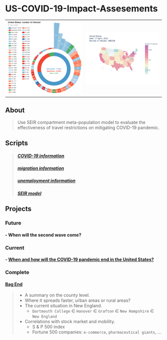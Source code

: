 # US-COVID-19-Impact-Assesements

<table align = "center">
  <tr>
    <th><img width="400" src="./figures/US_rose.png" ></th>
    <th><img width="400" src="./figures/US_map.png" ></th>
  </tr>
</table>



## About

> Use SEIR compartment meta-population model to evaluate the effectiveness of travel restrictions on mitigating COVID-19 pandemic.

## Scripts

> ##### [COVID-19 information](./scripts/utils_disease_US.ipynb)
> ##### [migration information](./scripts/utils_migration_US.ipynb)
> ##### [unemployment information](./scripts/utils_dol.ipynb)
> ##### [SEIR model](./scripts/utils_parameters_US.ipynb)

## Projects

### Future

#### - When will the second wave come?

### Current

#### - [When and how will the COVID-19 pandemic end in the United States?](https://fudab.github.io/covid-19/us)

### Complete

#### [Bag End](https://fudab.github.io/covid-19/bag_end_us)

> * A summary on the county level.
> * Where it spreads faster, urban areas or rural areas? 
> * The current situation in New England.
>   * `Dartmouth College` $\in$ `Hanover` $\in$ `Grafton` $\in$ `New Hampshire` $\in$ `New England`
> * Correlations with stock market and mobility.
>   * S & P 500 index
>   * Fortune 500 companies: `e-commerce`, `pharmaceutical giants`, ...





